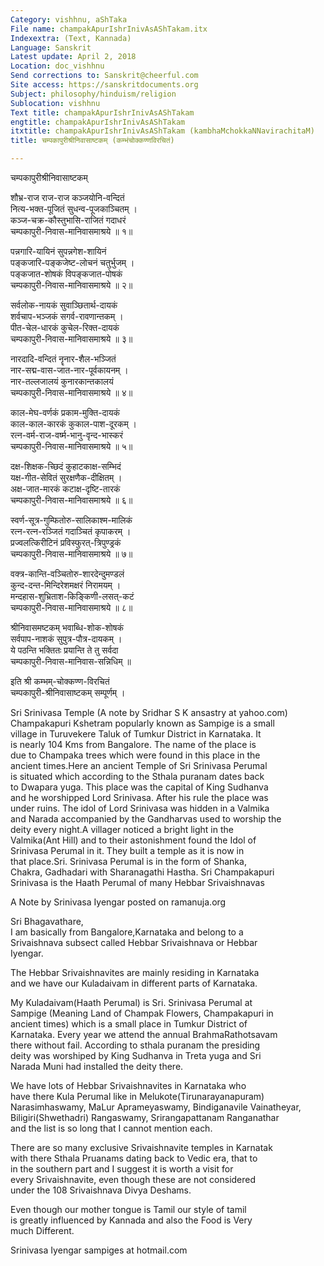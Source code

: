 ```yaml
---
Category: vishhnu, aShTaka
File name: champakApurIshrInivAsAShTakam.itx
Indexextra: (Text, Kannada)
Language: Sanskrit
Latest update: April 2, 2018
Location: doc_vishhnu
Send corrections to: Sanskrit@cheerful.com
Site access: https://sanskritdocuments.org
Subject: philosophy/hinduism/religion
Sublocation: vishhnu
Text title: champakApurIshrInivAsAShTakam
engtitle: champakApurIshrInivAsAShTakam
itxtitle: champakApurIshrInivAsAShTakam (kambhaMchokkaNNavirachitaM)
title: चम्पकापुरीश्रीनिवासाष्टकम् (कम्भंचोक्कण्णविरचितं)

---
```

  
 चम्पकापुरीश्रीनिवासाष्टकम्   
  
शौभ्र-राज राज-राज कञ्जयोनि-वन्दितं  
नित्य-भक्त-पूजितं सुधन्व-पूजकाञ्चितम् ।  
कञ्ज-चक्र-कौस्तुभासि-राजितं गदाधरं  
चम्पकापुरी-निवास-मानिवासमाश्रये ॥ १॥  
  
पन्नगारि-यायिनं सुपन्नगेश-शायिनं  
पङ्कजारि-पङ्कजेष्ट-लोचनं चतुर्भुजम् ।  
पङ्कजात-शोषकं विपङ्कजात-पोषकं  
चम्पकापुरी-निवास-मानिवासमाश्रये ॥ २॥  
  
सर्वलोक-नायकं सुवाञ्छितार्थ-दायकं  
शर्वचाप-भञ्जकं सगर्व-रावणान्तकम् ।  
पीत-चेल-धारकं कुचेल-रिक्त-दायकं  
चम्पकापुरी-निवास-मानिवासमाश्रये ॥ ३॥  
  
नारदादि-वन्दितं नॄनार-शैल-भञ्जितं  
नार-सद्म-वास-जात-नार-पूर्वकायनम् ।  
नार-तल्लजालयं कुनारकान्तकालयं  
चम्पकापुरी-निवास-मानिवासमाश्रये ॥ ४॥  
  
काल-मेघ-वर्णकं प्रकाम-मुक्ति-दायकं  
काल-काल-कारकं कुकाल-पाश-दूरकम् ।  
रत्न-वर्म-राज-वर्ष्म-भानु-वृन्द-भास्करं  
चम्पकापुरी-निवास-मानिवासमाश्रये ॥ ५॥  
  
दक्ष-शिक्षक-च्छिदं कुहाटकाक्ष-सम्भिदं  
यक्ष-गीत-सेवितं सुरक्षणैक-दीक्षितम् ।  
अक्ष-जात-मारकं कटाक्ष-दृष्टि-तारकं  
चम्पकापुरी-निवास-मानिवासमाश्रये ॥ ६॥  
  
स्वर्ण-सूत्र-गुम्फितोरु-सालिकाश्म-मालिकं  
रत्न-रत्न-रञ्जितं गदाञ्चितं कृपाकरम् ।  
प्रज्वलत्किरीटिनं प्रविस्फुरत्-त्रिपुण्ड्रकं  
चम्पकापुरी-निवास-मानिवासमाश्रये ॥ ७॥  
  
वक्त्र-कान्ति-वञ्चितोरु-शारदेन्दुमण्डलं  
कुन्द-दन्त-मिन्दिरेशमक्षरं निरामयम् ।  
मन्दहास-शुभ्रिताश-किङ्किणी-लसत्-कटं  
चम्पकापुरी-निवास-मानिवासमाश्रये ॥ ८॥  
  
श्रीनिवासमष्टकम् भवाब्धि-शोक-शोषकं  
सर्वपाप-नाशकं सुपुत्र-पौत्र-दायकम् ।  
ये पठन्ति भक्तितः प्रयान्ति ते तु सर्वदा  
चम्पकापुरी-निवास-मानिवास-सन्निधिम् ॥  
  
इति श्री कम्भम्-चोक्कण्ण-विरचितं  
         चम्पकापुरी-श्रीनिवासाष्टकम् सम्पूर्णम् ।  
  
Sri Srinivasa Temple (A note by Sridhar S K ansastry at yahoo.com)  
Champakapuri Kshetram popularly known as Sampige is a small  
village in Turuvekere Taluk of Tumkur District in Karnataka. It  
is nearly 104 Kms from Bangalore. The name of the place is  
due to Champaka trees which were found in this place in the  
ancient times.Here an ancient Temple of Sri Srinivasa Perumal  
is situated which according to the Sthala puranam dates back  
to Dwapara yuga. This place was the capital of King Sudhanva  
and he worshipped Lord Srinivasa. After his rule the place was  
under ruins. The idol of Lord Srinivasa was hidden in a Valmika  
and Narada accompanied by the Gandharvas used to worship the  
deity every night.A villager noticed a bright light in the  
Valmika(Ant Hill) and to their astonishment found the Idol of  
Srinivasa Perumal in it. They built a temple as it is now in  
that place.Sri. Srinivasa Perumal is in the form of Shanka,  
Chakra, Gadhadari with Sharanagathi Hastha. Sri Champakapuri  
Srinivasa is the Haath Perumal of many Hebbar Srivaishnavas  
  
A Note by Srinivasa Iyengar posted on ramanuja.org  
  
Sri Bhagavathare,  
I am basically from Bangalore,Karnataka and belong to a  
Srivaishnava subsect called Hebbar Srivaishnava or Hebbar  
Iyengar.  
  
The Hebbar Srivaishnavites are mainly residing in Karnataka  
and we have our Kuladaivam in different parts of Karnataka.  
  
My Kuladaivam(Haath Perumal) is Sri. Srinivasa Perumal at  
Sampige  (Meaning Land of Champak Flowers, Champakapuri in  
ancient times) which is a small place in Tumkur District of  
Karnataka. Every year we attend the annual BrahmaRathotsavam  
there without fail. According to sthala puranam the presiding  
deity was worshiped by King Sudhanva in Treta yuga and Sri  
Narada Muni had installed the deity there.  
  
We have lots of Hebbar Srivaishnavites in Karnataka who  
have there Kula Perumal like in Melukote(Tirunarayanapuram)  
Narasimhaswamy, MaLur Aprameyaswamy, Bindiganavile Vainatheyar,  
Biligiri(Shwethadri) Rangaswamy, Srirangapattanam Ranganathar  
and the list is so long that I cannot mention each.  
  
There are so many exclusive Srivaishnavite temples in Karnatak  
with there Sthala Pruanams dating back to Vedic era, that to  
in the southern part and I suggest it is worth a visit for  
every Srivaishnavite, even though these are not considered  
under the 108 Srivaishnava Divya Deshams.  
  
Even though our mother tongue is Tamil our style of tamil  
is greatly influenced by Kannada and also the Food is Very  
much Different.  
  
Srinivasa Iyengar sampiges at hotmail.com  
  
